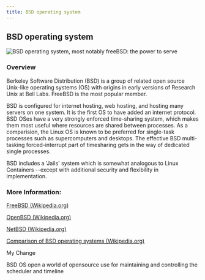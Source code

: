 ```yaml
---
title: BSD operating system
---
```

## BSD operating system

![BSD operating system, most notably freeBSD: the power to serve](https://www.freebsd.org/layout/images/logo-red.png)

### Overview

Berkeley Software Distribution (BSD) is a group of related open source Unix-like operating systems (OS) with origins in early versions of Research Unix at Bell Labs.
FreeBSD is the most popular member.

BSD is configured for internet hosting, web hosting, and hosting many servers on one system.
It is the first OS to have added an internet protocol.
BSD OSes have a very strongly enforced time-sharing system, which makes them most useful where resources are shared between processes.
As a comparision, the Linux OS is known to be preferred for single-task processes such as supercomputers and desktops.
The effective BSD multi-tasking forced-interrupt part of timesharing gets in the way of dedicated single processes.

BSD includes a 'Jails' system which is somewhat analogous to Linux Containers --except with additional security and flexibility in implementation.

### More Information:

[FreeBSD (Wikipedia.org)](https://en.wikipedia.org/wiki/FreeBSD)

[OpenBSD (Wikipedia.org)](https://en.wikipedia.org/wiki/OpenBSD)

[NetBSD (Wikipedia.org)](https://en.wikipedia.org/wiki/NetBSD)

[Comparison of BSD operating systems (Wikipedia.org)](https://en.wikipedia.org/wiki/Comparison_of_BSD_operating_systems)

My Change

BSD OS open a world of opensource use for maintaining and controlling the scheduler and timeline 
